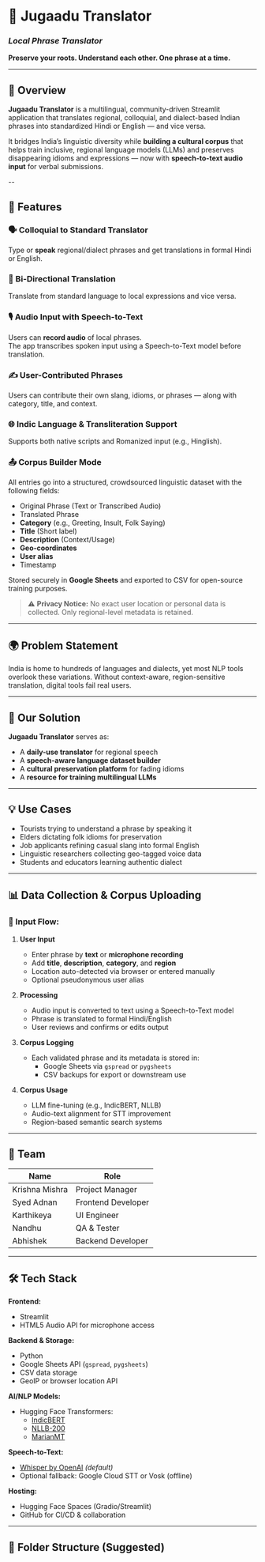 # 🧠 Jugaadu Translator  
### *Local Phrase Translator*  
**Preserve your roots. Understand each other. One phrase at a time.**

---

## 📌 Overview

**Jugaadu Translator** is a multilingual, community-driven Streamlit application that translates regional, colloquial, and dialect-based Indian phrases into standardized Hindi or English — and vice versa.

It bridges India’s linguistic diversity while **building a cultural corpus** that helps train inclusive, regional language models (LLMs) and preserves disappearing idioms and expressions — now with **speech-to-text audio input** for verbal submissions.

--

## 🚀 Features

### 🗣️ Colloquial to Standard Translator  
Type or **speak** regional/dialect phrases and get translations in formal Hindi or English.

### 🔁 Bi-Directional Translation  
Translate from standard language to local expressions and vice versa.

### 🎙️ Audio Input with Speech-to-Text  
Users can **record audio** of local phrases.  
The app transcribes spoken input using a Speech-to-Text model before translation.

### ✍️ User-Contributed Phrases  
Users can contribute their own slang, idioms, or phrases — along with category, title, and context.

### 🌐 Indic Language & Transliteration Support  
Supports both native scripts and Romanized input (e.g., Hinglish).

### 📤 Corpus Builder Mode  
All entries go into a structured, crowdsourced linguistic dataset with the following fields:
- Original Phrase (Text or Transcribed Audio)  
- Translated Phrase  
- **Category** (e.g., Greeting, Insult, Folk Saying)  
- **Title** (Short label)  
- **Description** (Context/Usage)  
- **Geo-coordinates**  
- **User alias**  
- Timestamp  

Stored securely in **Google Sheets** and exported to CSV for open-source training purposes.

> ⚠️ **Privacy Notice:** No exact user location or personal data is collected. Only regional-level metadata is retained.

---

## 🌍 Problem Statement

India is home to hundreds of languages and dialects, yet most NLP tools overlook these variations. Without context-aware, region-sensitive translation, digital tools fail real users.

---

## 🧩 Our Solution

**Jugaadu Translator** serves as:

- A **daily-use translator** for regional speech  
- A **speech-aware language dataset builder**  
- A **cultural preservation platform** for fading idioms  
- A **resource for training multilingual LLMs**

---

## 💡 Use Cases

- Tourists trying to understand a phrase by speaking it  
- Elders dictating folk idioms for preservation  
- Job applicants refining casual slang into formal English  
- Linguistic researchers collecting geo-tagged voice data  
- Students and educators learning authentic dialect

---

## 📊 Data Collection & Corpus Uploading

### 🔄 Input Flow:

1. **User Input**  
   - Enter phrase by **text** or **microphone recording**  
   - Add **title**, **description**, **category**, and **region**  
   - Location auto-detected via browser or entered manually  
   - Optional pseudonymous user alias

2. **Processing**  
   - Audio input is converted to text using a Speech-to-Text model  
   - Phrase is translated to formal Hindi/English  
   - User reviews and confirms or edits output

3. **Corpus Logging**  
   - Each validated phrase and its metadata is stored in:
     - Google Sheets via `gspread` or `pygsheets`
     - CSV backups for export or downstream use

4. **Corpus Usage**  
   - LLM fine-tuning (e.g., IndicBERT, NLLB)  
   - Audio-text alignment for STT improvement  
   - Region-based semantic search systems

---

## 👥 Team

| Name           | Role                         |
|----------------|------------------------------|
| Krishna Mishra | Project Manager              |
| Syed Adnan     | Frontend Developer           |
| Karthikeya     | UI Engineer                  |
| Nandhu         | QA & Tester                  |
| Abhishek       | Backend Developer            |

---

## 🛠️ Tech Stack

**Frontend:**  
- Streamlit  
- HTML5 Audio API for microphone access

**Backend & Storage:**  
- Python  
- Google Sheets API (`gspread`, `pygsheets`)  
- CSV data storage  
- GeoIP or browser location API

**AI/NLP Models:**  
- Hugging Face Transformers:
  - [IndicBERT](https://huggingface.co/ai4bharat/indic-bert)  
  - [NLLB-200](https://huggingface.co/facebook/nllb-200-distilled-600M)  
  - [MarianMT](https://huggingface.co/Helsinki-NLP)

**Speech-to-Text:**  
- [Whisper by OpenAI](https://github.com/openai/whisper) *(default)*  
- Optional fallback: Google Cloud STT or Vosk (offline)

**Hosting:**  
- Hugging Face Spaces (Gradio/Streamlit)  
- GitHub for CI/CD & collaboration

---

## 📁 Folder Structure (Suggested)

